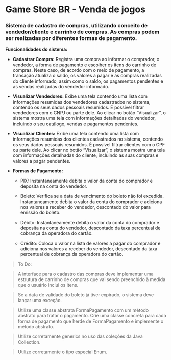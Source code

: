 # Game Store BR - Venda de jogos

### Sistema de cadastro de compras, utilizando conceito de vendedor/cliente e carrinho de compras. As compras podem ser realizadas por diferentes formas de pagamento.

**Funcionalidades do sistema:**

- **Cadastrar Compra:** Registra uma compra ao informar o comprador, o vendedor, a forma de
  pagamento e escolher os itens do carrinho de compras. Neste caso, de acordo com o meio de
  pagamento, a transação atualiza o saldo, os valores a pagar e as compras realizadas do cliente
  informado, assim como o saldo, os pagamentos pendentes e as vendas realizadas do vendedor
  informado.

- **Visualizar Vendedores:** Exibe uma tela contendo uma lista com informações resumidas dos
  vendedores cadastrados no sistema, contendo os seus dados pessoais resumidos. É possível filtrar
  vendedores com o CNPJ ou parte dele. Ao clicar no botão “Visualizar”, o sistema mostra uma tela
  com informações detalhadas do vendedor, incluindo o seu catálogo, vendas e pagamentos pendentes.

- **Visualizar Clientes:** Exibe uma tela contendo uma lista com informações resumidas dos clientes
  cadastrados no sistema, contendo os seus dados pessoais resumidos. É possível filtrar clientes com
  o CPF ou parte dele. Ao clicar no botão “Visualizar”, o sistema mostra uma tela com informações
  detalhadas do cliente, incluindo as suas compras e valores a pagar pendentes.

- **Formas de Pagamento:**

    - PIX: Instantaneamente debita o valor da conta do comprador e deposita na conta do vendedor.

    - Boleto: Verifica se a data de vencimento do boleto não foi excedida. Instantaneamente debita o
      valor da conta do comprador e adiciona nos valores a receber do vendedor, descontado do valor
      para emissão do boleto.

    - Débito: Instantaneamente debita o valor da conta do comprador e deposita na conta do vendedor,
      descontado da taxa percentual de cobrança da operadora do cartão.

    - Crédito: Coloca o valor na lista de valores a pagar do comprador e adiciona nos valores a
      receber do vendedor, descontado da taxa percentual de cobrança da operadora do cartão.

> To Do:

> A interface para o cadastro das compras deve implementar uma estrutura de carrinho de compras que vai sendo preenchido à medida que o usuário inclui os itens.

> Se a data de validade do boleto já tiver expirado, o sistema deve lançar uma exceção.

> Utilize uma classe abstrata FormaPagamento com um método abstrato para tratar o pagamento. Crie uma classe concreta para cada forma de pagamento que herde de FormaPagamento e implemente o método abstrato.

> Utilize corretamente generics no uso das coleções da Java Collection.

> Utilize corretamente o tipo especial Enum.


